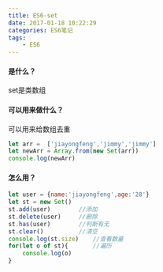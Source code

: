 ```yaml
---
title: ES6-set
date: 2017-01-18 10:22:29
categories: ES6笔记
tags:
    - ES6
---
```

#### 是什么？
set是类数组
#### 可以用来做什么？
可以用来给数组去重
```javascript
let arr =  ['jiayongfeng','jimmy','jimmy']
let newArr = Array.from(new Set(arr))
console.log(newArr)
```
#### 怎么用？
```javascript
let user = {name:'jiayongfeng',age:'28'}
let st = new Set()  
st.add(user)        //添加
st.delete(user)     //删除
st.has(user)        //判断有无
st.clear()          //清空
console.log(st.size)    //查看数量
for(let o of st){       //遍历
    console.log(o)
}
```
